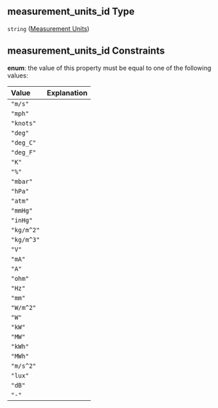 ## measurement\_units\_id Type

`string` ([Measurement Units](iea43_wra_data_model-properties-measurement-location-measurement-location-properties-measurement-point-measurement-point-properties-logger-measurement-configuration-logger-measurement-configuration-properties-measurement-units.md))

## measurement\_units\_id Constraints

**enum**: the value of this property must be equal to one of the following values:

| Value      | Explanation |
| :--------- | :---------- |
| `"m/s"`    |             |
| `"mph"`    |             |
| `"knots"`  |             |
| `"deg"`    |             |
| `"deg_C"`  |             |
| `"deg_F"`  |             |
| `"K"`      |             |
| `"%"`      |             |
| `"mbar"`   |             |
| `"hPa"`    |             |
| `"atm"`    |             |
| `"mmHg"`   |             |
| `"inHg"`   |             |
| `"kg/m^2"` |             |
| `"kg/m^3"` |             |
| `"V"`      |             |
| `"mA"`     |             |
| `"A"`      |             |
| `"ohm"`    |             |
| `"Hz"`     |             |
| `"mm"`     |             |
| `"W/m^2"`  |             |
| `"W"`      |             |
| `"kW"`     |             |
| `"MW"`     |             |
| `"kWh"`    |             |
| `"MWh"`    |             |
| `"m/s^2"`  |             |
| `"lux"`    |             |
| `"dB"`     |             |
| `"-"`      |             |
